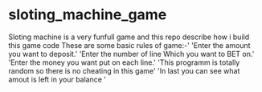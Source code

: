 # sloting_machine_game
Sloting machine is a very funfull game and this repo describe how i build this game code
These are some basic rules of game:-'
             'Enter the amount you want to deposit.'
             'Enter the number of line Which you want to BET on.'
             'Enter the money you want put on  each line.'
             'This programm is totally random so there is no cheating in this game'
             'In last you can see what amout is left in your balance '
